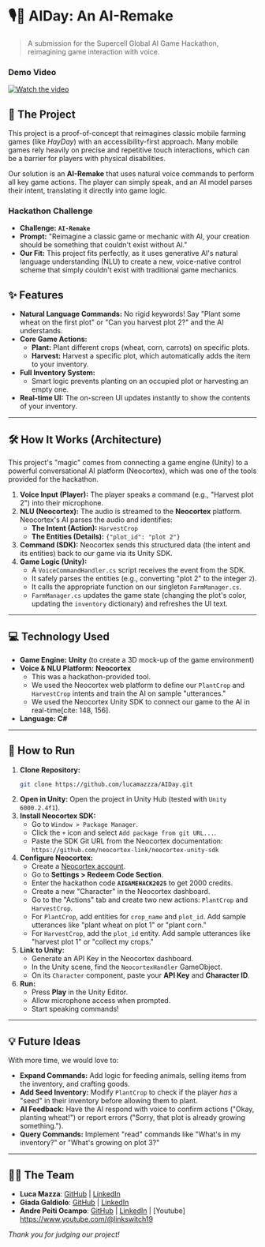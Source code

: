 # 🎙️🌾 AIDay: An AI-Remake

> A submission for the Supercell Global AI Game Hackathon, reimagining game interaction with voice.

### Demo Video

[![Watch the video](https://img.youtube.com/vi/_5tFXJQIzi4/0.jpg)](https://www.youtube.com/watch?v=_5tFXJQIzi4)

## 🚀 The Project

This project is a proof-of-concept that reimagines classic mobile farming games (like *HayDay*) with an accessibility-first approach. Many mobile games rely heavily on precise and repetitive touch interactions, which can be a barrier for players with physical disabilities.

Our solution is an **AI-Remake** that uses natural voice commands to perform all key game actions. The player can simply speak, and an AI model parses their intent, translating it directly into game logic.

### Hackathon Challenge
* **Challenge:** **`AI-Remake`**
*  **Prompt:** "Reimagine a classic game or mechanic with Al, your creation should be something that couldn't exist without Al."   
* **Our Fit:** This project fits perfectly, as it uses generative AI's natural language understanding (NLU) to create a new, voice-native control scheme that simply couldn't exist with traditional game mechanics.

## ✨ Features

* **Natural Language Commands:** No rigid keywords! Say "Plant some wheat on the first plot" or "Can you harvest plot 2?" and the AI understands.
* **Core Game Actions:**
    * **Plant:** Plant different crops (wheat, corn, carrots) on specific plots.
    * **Harvest:** Harvest a specific plot, which automatically adds the item to your inventory.
* **Full Inventory System:**
    * Smart logic prevents planting on an occupied plot or harvesting an empty one.
* **Real-time UI:** The on-screen UI updates instantly to show the contents of your inventory.

---

## 🛠️ How It Works (Architecture)

 This project's "magic" comes from connecting a game engine (Unity) to a powerful conversational AI platform (Neocortex), which was one of the tools provided for the hackathon.

1.  **Voice Input (Player):** The player speaks a command (e.g., "Harvest plot 2") into their microphone.
2.  **NLU (Neocortex):** The audio is streamed to the **Neocortex** platform. Neocortex's AI parses the audio and identifies:
    * **The Intent (Action):** `HarvestCrop`
    * **The Entities (Details):** `{"plot_id": "plot 2"}`
3.  **Command (SDK):** Neocortex sends this structured data (the intent and its entities) back to our game via its Unity SDK.
4.  **Game Logic (Unity):**
    * A `VoiceCommandHandler.cs` script receives the event from the SDK.
    * It safely parses the entities (e.g., converting "plot 2" to the integer `2`).
    * It calls the appropriate function on our singleton `FarmManager.cs`.
    * `FarmManager.cs` updates the game state (changing the plot's color, updating the `inventory` dictionary) and refreshes the UI text.

---

## 💻 Technology Used

* **Game Engine:** **Unity** (to create a 3D mock-up of the game environment)
* **Voice & NLU Platform:** **Neocortex**
    *  This was a hackathon-provided tool.
    * We used the Neocortex web platform to define our `PlantCrop` and `HarvestCrop` intents and train the AI on sample "utterances."
    *  We used the Neocortex Unity SDK to connect our game to the AI in real-time[cite: 148, 156].
* **Language:** **C#**

---

## 🔧 How to Run

1.  **Clone Repository:**
    ```bash
    git clone https://github.com/lucamazzza/AIDay.git
    ```
2.  **Open in Unity:** Open the project in Unity Hub (tested with `Unity 6000.2.4f1`).
3.  **Install Neocortex SDK:**
    * Go to `Window > Package Manager`.
    * Click the `+` icon and select `Add package from git URL...`.
    *  Paste the SDK Git URL from the Neocortex documentation: `https://github.com/neocortex-link/neocortex-unity-sdk`
4.  **Configure Neocortex:**
    *  Create a [Neocortex account](https://neocortex.link/).
    *  Go to **Settings > Redeem Code Section**.
    *  Enter the hackathon code **`AIGAMEHACK2025`** to get 2000 credits.
    * Create a new "Character" in the Neocortex dashboard.
    * Go to the "Actions" tab and create two new actions: `PlantCrop` and `HarvestCrop`.
    * For `PlantCrop`, add entities for `crop_name` and `plot_id`. Add sample utterances like "plant wheat on plot 1" or "plant corn."
    * For `HarvestCrop`, add the `plot_id` entity. Add sample utterances like "harvest plot 1" or "collect my crops."
5.  **Link to Unity:**
    * Generate an API Key in the Neocortex dashboard.
    * In the Unity scene, find the `NeocortexHandler` GameObject.
    * On its `Character` component, paste your **API Key** and **Character ID**.
6.  **Run:**
    * Press **Play** in the Unity Editor.
    * Allow microphone access when prompted.
    * Start speaking commands!

---

## 💡 Future Ideas

With more time, we would love to:
* **Expand Commands:** Add logic for feeding animals, selling items from the inventory, and crafting goods.
* **Add Seed Inventory:** Modify `PlantCrop` to check if the player *has* a "seed" in their inventory before allowing them to plant.
* **AI Feedback:** Have the AI respond with voice to confirm actions ("Okay, planting wheat!") or report errors ("Sorry, that plot is already growing something.").
* **Query Commands:** Implement "read" commands like "What's in my inventory?" or "What's growing on plot 3?"

---

## 🧑‍💻 The Team

* **Luca Mazza**: [GitHub](https://github.com/lucamazzza) | [LinkedIn](https://linkedin.com/in/lucamazzza)
* **Giada Galdiolo**: [GitHub](https://github.com/giadagaldiolo) | [LinkedIn](https://linkedin.com/in/giadagaldiolo)
* **Andre Peiti Ocampo**: [GitHub](https://github.com/linkswitch19) | [LinkedIn](https://www.linkedin.com/in/andre-peiti-ocampo-87a1a9313/) | [Youtube] https://www.youtube.com/@linkswitch19

*Thank you for judging our project!*
